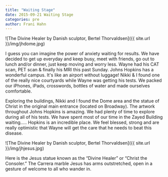 ```yaml
---
title: "Waiting Stage"
date: 2015-09-21 Waiting Stage
categories: pre
author: Frani Hahn
---
```

![The Divine Healer by Danish sculptor, Bertel Thorvaldsen]({{ site.url }}/img/jhdome.jpg)

I guess you can imagine the power of anxiety waiting for results.  We have decided to get up everyday and keep busy, meet with friends, go out to lunch and/or dinner, just keep moving and worry less.  Wayne had his CAT scan, PET scan & finally his MRI this past Sunday.  Johns Hopkins has a wonderful campus.  It's like an airport without luggage!  Nikki & I found one of the really nice courtyards while Wayne was getting his tests.  We packed our iPhones, iPads, crosswords, bottles of water and made ourselves comfortable.  

Exploring the buildings, Nikki and I found the Dome area and the statue of Christ in the original main entrance (located on Broadway).  The artwork throughout Johns Hopkins is amazing.  We had plenty of time to explore during all of his tests.  We have spent most of our time in the Zayed Building waiting..... Hopkins is an incredible place.  We feel blessed, strong and are really optimistic that Wayne will get the care that he needs to beat this disease.

![The Divine Healer by Danish sculptor, Bertel Thorvaldsen]({{ site.url }}/img/jhjesus.jpg)

<!-- begin blurb -->
Here is the Jesus statue known as the “Divine Healer” or “Christ the Consoler.” The Carrera marble Jesus has arms outstretched, open in a gesture of welcome to all who wander in.
<!--end blurb  -->

